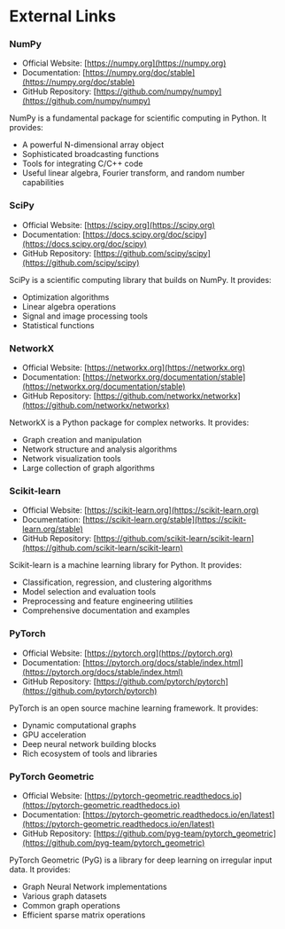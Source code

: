 # External Links

### NumPy
- Official Website: [https://numpy.org](https://numpy.org)
- Documentation: [https://numpy.org/doc/stable](https://numpy.org/doc/stable)
- GitHub Repository: [https://github.com/numpy/numpy](https://github.com/numpy/numpy)

NumPy is a fundamental package for scientific computing in Python. It provides:

- A powerful N-dimensional array object
- Sophisticated broadcasting functions
- Tools for integrating C/C++ code
- Useful linear algebra, Fourier transform, and random number capabilities

### SciPy
- Official Website: [https://scipy.org](https://scipy.org)
- Documentation: [https://docs.scipy.org/doc/scipy](https://docs.scipy.org/doc/scipy)
- GitHub Repository: [https://github.com/scipy/scipy](https://github.com/scipy/scipy)

SciPy is a scientific computing library that builds on NumPy. It provides:

- Optimization algorithms
- Linear algebra operations
- Signal and image processing tools
- Statistical functions

### NetworkX
- Official Website: [https://networkx.org](https://networkx.org)
- Documentation: [https://networkx.org/documentation/stable](https://networkx.org/documentation/stable)
- GitHub Repository: [https://github.com/networkx/networkx](https://github.com/networkx/networkx)

NetworkX is a Python package for complex networks. It provides:

- Graph creation and manipulation
- Network structure and analysis algorithms
- Network visualization tools
- Large collection of graph algorithms

### Scikit-learn
- Official Website: [https://scikit-learn.org](https://scikit-learn.org)
- Documentation: [https://scikit-learn.org/stable](https://scikit-learn.org/stable)
- GitHub Repository: [https://github.com/scikit-learn/scikit-learn](https://github.com/scikit-learn/scikit-learn)

Scikit-learn is a machine learning library for Python. It provides:

- Classification, regression, and clustering algorithms
- Model selection and evaluation tools
- Preprocessing and feature engineering utilities
- Comprehensive documentation and examples

### PyTorch
- Official Website: [https://pytorch.org](https://pytorch.org)
- Documentation: [https://pytorch.org/docs/stable/index.html](https://pytorch.org/docs/stable/index.html)
- GitHub Repository: [https://github.com/pytorch/pytorch](https://github.com/pytorch/pytorch)

PyTorch is an open source machine learning framework. It provides:

- Dynamic computational graphs
- GPU acceleration
- Deep neural network building blocks
- Rich ecosystem of tools and libraries

### PyTorch Geometric
- Official Website: [https://pytorch-geometric.readthedocs.io](https://pytorch-geometric.readthedocs.io)
- Documentation: [https://pytorch-geometric.readthedocs.io/en/latest](https://pytorch-geometric.readthedocs.io/en/latest)
- GitHub Repository: [https://github.com/pyg-team/pytorch_geometric](https://github.com/pyg-team/pytorch_geometric)

PyTorch Geometric (PyG) is a library for deep learning on irregular input data. It provides:

- Graph Neural Network implementations
- Various graph datasets
- Common graph operations
- Efficient sparse matrix operations
